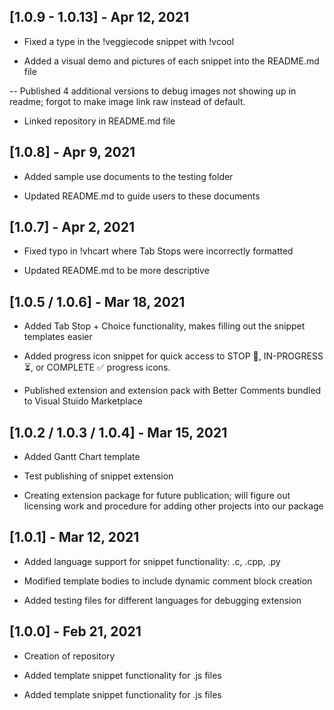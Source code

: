 ## [1.0.9 - 1.0.13] - Apr 12, 2021

- Fixed a type in the !veggiecode snippet with !vcool

- Added a visual demo and pictures of each snippet into the README.md file

-- Published 4 additional versions to debug images not showing up in readme; forgot to make image link raw instead of default.

- Linked repository in README.md file

## [1.0.8] - Apr 9, 2021

- Added sample use documents to the testing folder

- Updated README.md to guide users to these documents

## [1.0.7] - Apr 2, 2021

- Fixed typo in !vhcart where Tab Stops were incorrectly formatted

- Updated README.md to be more descriptive

## [1.0.5 / 1.0.6] - Mar 18, 2021

- Added Tab Stop + Choice functionality, makes filling out the snippet templates easier

- Added progress icon snippet for quick access to STOP 🛑, IN-PROGRESS ⏳, or COMPLETE ✅ progress icons.

- Published extension and extension pack with Better Comments bundled to Visual Stuido Marketplace

## [1.0.2 / 1.0.3 / 1.0.4] - Mar 15, 2021

- Added Gantt Chart template

- Test publishing of snippet extension

- Creating extension package for future publication; will figure out licensing work and procedure for adding other projects into our package

## [1.0.1] - Mar 12, 2021

- Added language support for snippet functionality: .c, .cpp, .py

- Modified template bodies to include dynamic comment block creation

- Added testing files for different languages for debugging extension

## [1.0.0] - Feb 21, 2021

- Creation of repository

- Added template snippet functionality for .js files

- Added template snippet functionality for .js files